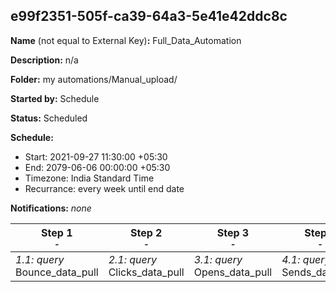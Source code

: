 ## e99f2351-505f-ca39-64a3-5e41e42ddc8c

**Name** (not equal to External Key)**:** Full_Data_Automation

**Description:** n/a

**Folder:** my automations/Manual_upload/

**Started by:** Schedule

**Status:** Scheduled

**Schedule:**

* Start: 2021-09-27 11:30:00 +05:30
* End: 2079-06-06 00:00:00 +05:30
* Timezone: India Standard Time
* Recurrance: every week until end date

**Notifications:** _none_


| Step 1<br>_<small>-</small>_ | Step 2<br>_<small>-</small>_ | Step 3<br>_<small>-</small>_ | Step 4<br>_<small>-</small>_ | Step 5<br>_<small>-</small>_ | Step 6<br>_<small>-</small>_ | Step 7<br>_<small>-</small>_ | Step 8<br>_<small>-</small>_ | Step 9<br>_<small>-</small>_ |
| --- | --- | --- | --- | --- | --- | --- | --- | --- |
| _1.1: query_<br>Bounce_data_pull | _2.1: query_<br>Clicks_data_pull | _3.1: query_<br>Opens_data_pull | _4.1: query_<br>Sends_data_pull | _5.1: query_<br>SubscribersList_Data_pull | _6.1: query_<br>Journey_data_pull | _7.1: query_<br>Journey_activity_data_pull | _8.1: query_<br>Job_data_pull | _9.1: query_<br>Unsubscribes_by_job_id |
